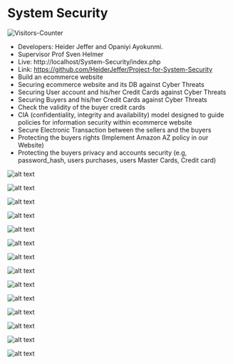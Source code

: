 # System Security


<body>
<img src = "https://github-vistors-counter.onrender.com/github?username=https://github.com/HeiderJeffer/System-Security/" alt = "Visitors-Counter"/>
</body>



- Developers: Heider Jeffer and Opaniyi Ayokunmi.
- Supervisor Prof Sven Helmer
- Live: http://localhost/System-Security/index.php
- Link: https://github.com/HeiderJeffer/Project-for-System-Security
-  Build an ecommerce website
-  Securing ecommerce website and its DB against Cyber Threats
-  Securing User account and his/her Credit Cards against Cyber Threats
-  Securing Buyers and his/her Credit Cards against Cyber Threats
-  Check the validity of the buyer credit cards
- CIA (confidentiality, integrity and availability) model designed to guide policies for information security within ecommerce website
- Secure Electronic Transaction between the sellers and the buyers
- Protecting the buyers rights (Implement Amazon AZ policy in our Website)
- Protecting the buyers privacy and accounts security (e.g, password_hash, users purchases, users Master Cards, Credit card)



![alt text](https://github.com/HeiderJeffer/Project-for-System-Security/blob/master/images/5.png)

![alt text](https://github.com/HeiderJeffer/Project-for-System-Security/blob/master/images/1.png)


![alt text](https://github.com/HeiderJeffer/Project-for-System-Security/blob/master/images/2.png)


![alt text](https://github.com/HeiderJeffer/Project-for-System-Security/blob/master/images/3.png)


![alt text](https://github.com/HeiderJeffer/Project-for-System-Security/blob/master/images/4.png)


![alt text](https://github.com/HeiderJeffer/Project-for-System-Security/blob/master/images/6.png)


![alt text](https://github.com/HeiderJeffer/Project-for-System-Security/blob/master/images/7.png)


![alt text](https://github.com/HeiderJeffer/Project-for-System-Security/blob/master/images/8.png)

![alt text](https://github.com/HeiderJeffer/Project-for-System-Security/blob/master/images/9.png)


![alt text](https://github.com/HeiderJeffer/Project-for-System-Security/blob/master/images/10.png)


![alt text](https://github.com/HeiderJeffer/Project-for-System-Security/blob/master/images/11.png)


![alt text](https://github.com/HeiderJeffer/Project-for-System-Security/blob/master/images/12.png)


![alt text](https://github.com/HeiderJeffer/Project-for-System-Security/blob/master/images/13.png)


![alt text](https://github.com/HeiderJeffer/Project-for-System-Security/blob/master/images/14.png)






